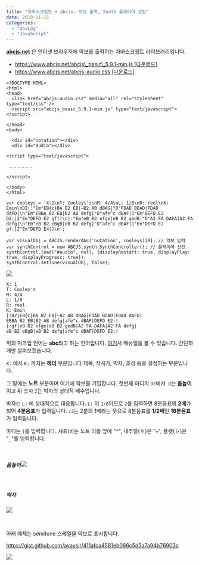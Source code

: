 ```yaml
---
title: "자바스크립트 + abcjs: 악보 출력, Synth 플레이어 삽입"
date: 2019-11-15
categories: 
  - "DevLog"
  - "JavaScript"
---
```


[**abcjs.net**](https://www.abcjs.net/) 은 인터넷 브라우저에 악보를 출력하는 자바스크립트 라이브러리입니다.

- [https://www.abcjs.net/abcjs\_basic\_5.9.1-min.js \[다운로드\]](https://www.abcjs.net/abcjs_basic_5.9.1-min.js)
- [https://www.abcjs.net/abcjs-audio.css \[다운로드\]](https://www.abcjs.net/abcjs-audio.css)

```
<!DOCTYPE HTML>
<html>
<head>
  <link href="abcjs-audio.css" media="all" rel="stylesheet" type="text/css" />
  <script src="abcjs_basic_5.9.1-min.js" type="text/javascript"></script>

</head>
<body>

  <div id="notation"></div>
  <div id="audio"></div>

<script type="text/javascript">

 .........

</script>

</body>
</html>
```

```
var cooleys = 'X:1\nT: Cooley\'s\nM: 4/4\nL: 1/8\nR: reel\nK: Emin\nD2|:"Em"EB{c}BA B2 EB|~B2 AB dBAG|"D"FDAD BDAD|FDAD dAFD|\n"Em"EBBA B2 EB|B2 AB defg|"D"afe^c dBAF|1"Em"DEFD E2 D2:|2"Em"DEFD E2 gf||\n|:"Em"eB B2 efge|eB B2 gedB|"D"A2 FA DAFA|A2 FA defg|\n"Em"eB B2 eBgB|eB B2 defg|"D"afe^c dBAF|1"Em"DEFD E2 gf:|2"Em"DEFD E4|]\n';

var visualObj = ABCJS.renderAbc('notation', cooleys)[0]; // 악보 입력
var synthControl = new ABCJS.synth.SynthController(); // 플레이어 선언
synthControl.load("#audio", null, {displayRestart: true, displayPlay: true, displayProgress: true});
synthControl.setTune(visualObj, false);
```

![](./assets/img/wp-content/uploads/2019/11/스크린샷-2019-11-16-오전-2.13.08.png)

```
X: 1
T: Cooley's
M: 4/4
L: 1/8
R: reel
K: Emin
|:D2|EB{c}BA B2 EB|~B2 AB dBAG|FDAD BDAD|FDAD dAFD|
EBBA B2 EB|B2 AB defg|afe^c dBAF|DEFD E2:|
|:gf|eB B2 efge|eB B2 gedB|A2 FA DAFA|A2 FA defg|
eB B2 eBgB|eB B2 defg|afe^c dBAF|DEFD E2:|
```

위의 마크업 언어는 **abc**라고 하는 언어입니다. [여기](http://abcnotation.com/blog/2010/01/31/how-to-understand-abc-the-basics/)서 매뉴얼을 볼 수 있습니다. 간단하게만 살펴보겠습니다.

`X:` 에서 `K:` 까지는 **헤더** 부분입니다 제목, 작곡가, 박자, 조성 등을 설정하는 부분입니다.

그 밑에는 **노트** 부분이며 여기에 악보를 기입합니다. 첫번째 마디의 `D2`에서  `D`는 **음높이**이고 뒤 숫자 `2`는 박자의 상대적 배수입니다.

박자는 `L:` 에 상대적으로 대응합니다. `L:` 이 `1/8`이므로 `2`를 입력하면 8분음표의 **2배**가 되어 **4분음표**가 입력됩니다. `/2`는 2분의 1배라는 뜻으로 8분음표를 **1/2배**인 **16분음표**가 입력됩니다.

마디는 `|`를 입력합니다. 샤프(♯)는 노트 이름 앞에 "`^`", 내추럴(♮)은 "`=`", 플랫(♭)은 "`_`"를 입력합니다.

 

##### **음높이**![](./assets/img/wp-content/uploads/2019/11/스크린샷-2019-11-16-오전-2.19.27.png)

 

##### **박자**

![](./assets/img/wp-content/uploads/2019/11/스크린샷-2019-11-16-오전-2.24.16.png)

 

아래 예제는 semitone 스케일을 악보로 표시합니다.

https://gist.github.com/ayaysir/411afca4581eb066c5d5a7a94b76903c

![](./assets/img/wp-content/uploads/2019/11/스크린샷-2019-11-16-오전-2.27.51.png)
